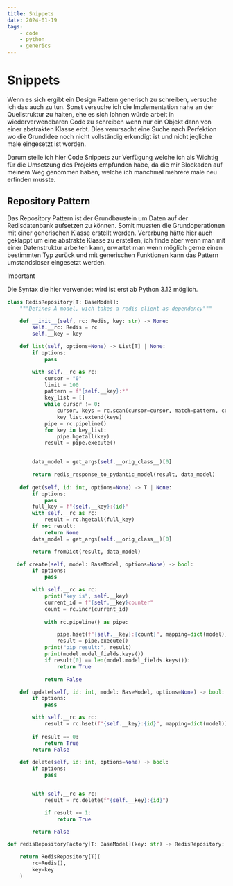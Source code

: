 ```yaml
---
title: Snippets
date: 2024-01-19
tags: 
    - code 
    - python
    - generics
---
```


# Snippets

Wenn es sich ergibt ein Design Pattern generisch zu schreiben, versuche ich das auch zu tun. Sonst versuche ich die Implementation nahe an der Quellstruktur zu halten, ehe es sich lohnen würde arbeit in wiederverwendbaren Code zu schreiben wenn nur ein Objekt dann von einer abstrakten Klasse erbt. Dies verursacht eine Suche nach Perfektion wo die Grundidee noch nicht vollständig erkundigt ist und nicht jegliche male eingesetzt ist worden.

Darum stelle ich hier Code Snippets zur Verfügung welche ich als Wichtig für die Umsetzung des Projekts empfunden habe, da die mir Blockaden auf meinem Weg genommen haben, welche ich manchmal mehrere male neu erfinden musste.

## Repository Pattern

Das Repository Pattern ist der Grundbaustein um Daten auf der Redisdatenbank aufsetzen zu können. Somit mussten die Grundoperationen mit einer generischen Klasse erstellt werden. Vererbung hätte hier auch geklappt um eine abstrakte  Klasse zu erstellen, ich finde aber wenn man mit einer Datenstruktur arbeiten kann, erwartet man wenn möglich gerne einen bestimmten Typ zurück und mit generischen Funktionen kann das Pattern umstandsloser eingesetzt werden.

> [!IMPORTANT]
> Die Syntax die hier verwendet wird ist erst ab Python 3.12 möglich. 

```python
class RedisRepository[T: BaseModel]:
    """Defines A model, wich takes a redis client as dependency"""

    def __init__(self, rc: Redis, key: str) -> None:
        self.__rc: Redis = rc
        self.__key = key

    def list(self, options=None) -> List[T] | None:
        if options:
            pass

        with self.__rc as rc:
            cursor = "0"
            limit = 100
            pattern = f"{self.__key}:*"
            key_list = []
            while cursor != 0:
                cursor, keys = rc.scan(cursor=cursor, match=pattern, count=limit)
                key_list.extend(keys)
            pipe = rc.pipeline()
            for key in key_list:
                pipe.hgetall(key)
            result = pipe.execute()
        

        data_model = get_args(self.__orig_class__)[0]

        return redis_response_to_pydantic_model(result, data_model)
    
    def get(self, id: int, options=None) -> T | None:
        if options:
            pass
        full_key = f"{self.__key}:{id}"
        with self.__rc as rc:
            result = rc.hgetall(full_key) 
        if not result:
            return None
        data_model = get_args(self.__orig_class__)[0]

        return fromDict(result, data_model)

   def create(self, model: BaseModel, options=None) -> bool:
        if options:
            pass

        with self.__rc as rc:
            print("key is", self.__key)
            current_id = f"{self.__key}counter"
            count = rc.incr(current_id)
            
            with rc.pipeline() as pipe:

                pipe.hset(f"{self.__key}:{count}", mapping=dict(model))
                result = pipe.execute()
            print("pip result:", result)
            print(model.model_fields.keys())
            if result[0] == len(model.model_fields.keys()):
                return True

            return False

    def update(self, id: int, model: BaseModel, options=None) -> bool:
        if options:
            pass

        with self.__rc as rc:
            result = rc.hset(f"{self.__key}:{id}", mapping=dict(model))
        
        if result == 0:
            return True
        return False

    def delete(self, id: int, options=None) -> bool:
        if options:
            pass


        with self.__rc as rc:
            result = rc.delete(f"{self.__key}:{id}")

            if result == 1:
                return True

        return False

def redisRepositoryFactory[T: BaseModel](key: str) -> RedisRepository:

    return RedisRepository[T](
        rc=Redis(),
        key=key
    )
```
